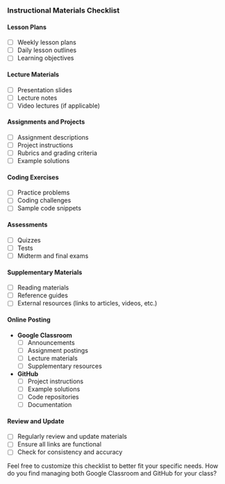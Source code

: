 ### Instructional Materials Checklist

#### Lesson Plans
- [ ] Weekly lesson plans
- [ ] Daily lesson outlines
- [ ] Learning objectives

#### Lecture Materials
- [ ] Presentation slides
- [ ] Lecture notes
- [ ] Video lectures (if applicable)

#### Assignments and Projects
- [ ] Assignment descriptions
- [ ] Project instructions
- [ ] Rubrics and grading criteria
- [ ] Example solutions

#### Coding Exercises
- [ ] Practice problems
- [ ] Coding challenges
- [ ] Sample code snippets

#### Assessments
- [ ] Quizzes
- [ ] Tests
- [ ] Midterm and final exams

#### Supplementary Materials
- [ ] Reading materials
- [ ] Reference guides
- [ ] External resources (links to articles, videos, etc.)

#### Online Posting
- **Google Classroom**
  - [ ] Announcements
  - [ ] Assignment postings
  - [ ] Lecture materials
  - [ ] Supplementary resources

- **GitHub**
  - [ ] Project instructions
  - [ ] Example solutions
  - [ ] Code repositories
  - [ ] Documentation

#### Review and Update
- [ ] Regularly review and update materials
- [ ] Ensure all links are functional
- [ ] Check for consistency and accuracy

Feel free to customize this checklist to better fit your specific needs. How do you find managing both Google Classroom and GitHub for your class?
